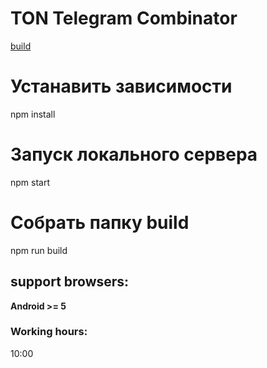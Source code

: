 # TON Telegram Combinator
[build](https://TON-Telegram-Combinator.io)

# Устанавить зависимости
npm install

# Запуск локального сервера
npm start

# Собрать папку build
npm run build

## support browsers:
**Android >= 5**

### Working hours:
10:00